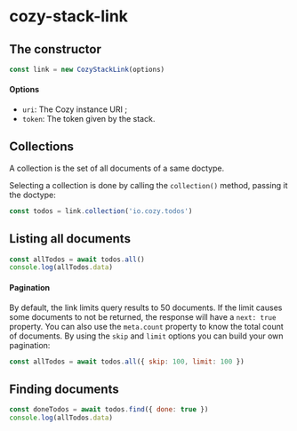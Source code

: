 # cozy-stack-link

## The constructor

```js
const link = new CozyStackLink(options)
```
#### Options

 - `uri`: The Cozy instance URI ;
 - `token`: The token given by the stack.

## Collections

A collection is the set of all documents of a same doctype.

Selecting a collection is done by calling the `collection()` method, passing it the doctype:
```js
const todos = link.collection('io.cozy.todos')
```

## Listing all documents
```js
const allTodos = await todos.all()
console.log(allTodos.data)
```

#### Pagination
By default, the link limits query results to 50 documents. If the limit causes some documents to not be returned, the response will have a `next: true` property.
You can also use the `meta.count` property to know the total count of documents.
By using the `skip` and `limit` options you can build your own pagination:
```js
const allTodos = await todos.all({ skip: 100, limit: 100 })
```

## Finding documents
```js
const doneTodos = await todos.find({ done: true })
console.log(allTodos.data)
```